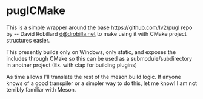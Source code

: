 # puglCMake 


This is a simple wrapper around the base https://github.com/lv2/pugl repo by -- David Robillard d@drobilla.net to make using it with CMake project structures easier.

This presently builds only on Windows, only static, and exposes the includes through CMake so this can be used as a submodule/subdirectory in another project (Ex. with clap for building plugins) 

As time allows I'll translate the rest of the meson.build logic. If anyone knows of a good transpiler or a simpler way to do this, let me know! I am not terribly familiar with Meson. 

